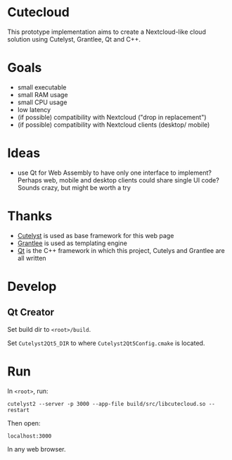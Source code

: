# Cutecloud

This prototype implementation aims to create a Nextcloud-like cloud solution using Cutelyst, Grantlee, Qt and C++.

# Goals

* small executable
* small RAM usage
* small CPU usage
* low latency
* (if possible) compatibility with Nextcloud ("drop in replacement")
* (if possible) compatibility with Nextcloud clients (desktop/ mobile)

# Ideas

* use Qt for Web Assembly to have only one interface to implement? Perhaps web,
  mobile and desktop clients could share single UI code? Sounds crazy, but might
  be worth a try

# Thanks

* [Cutelyst](cutelyst.org) is used as base framework for this web page
* [Grantlee](https://github.com/steveire/grantlee) is used as templating engine
* [Qt](www.qt.io) is the C++ framework in which this project, Cutelys and
  Grantlee are all written

# Develop

## Qt Creator

Set build dir to `<root>/build`.

Set `Cutelyst2Qt5_DIR` to where `Cutelyst2Qt5Config.cmake` is located.

# Run

In `<root>`, run:

    cutelyst2 --server -p 3000 --app-file build/src/libcutecloud.so --restart

Then open:

    localhost:3000

In any web browser.
